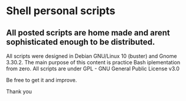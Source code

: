 # Shell personal scripts


## All posted scripts are home made and arent sophisticated enough to be distributed. 

All scripts were designed in  Debian GNU/Linux 10 (buster) and Gnome 3.30.2.
The main purpose of this content is practice Bash iplementation from zero.
All scripts are under GPL - GNU General Public License v3.0

Be free to get it and improve. 

Thank you
